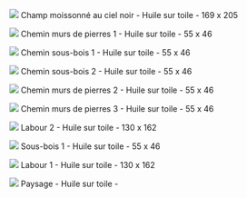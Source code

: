 
![](images/IMG_5425.jpg)
Champ moissonné au ciel noir - Huile sur toile - 169 x 205

![](Cheminmuretspierres1.jpg)
Chemin murs de pierres 1 - Huile sur toile - 55 x 46

![](images/IMG_4732.jpg)
Chemin sous-bois 1 - Huile sur toile - 55 x 46

![](images/IMG_4775.jpg)
Chemin sous-bois 2 - Huile sur toile - 55 x 46

![](Cheminmuretspierres2.jpg)
Chemin murs de pierres 2 - Huile sur toile - 55 x 46

![](images/C13.jpg)
Chemin murs de pierres 3 - Huile sur toile - 55 x 46

![](images/IMG_3639.jpg)
Labour 2 - Huile sur toile - 130 x 162

![](images/IMG_5037.jpg)
Sous-bois 1 - Huile sur toile - 55 x 46

![](images/IMG_3640.jpg)
Labour 1 - Huile sur toile - 130 x 162

![](images/IMG_3641.jpg)
Paysage - Huile sur toile - 

